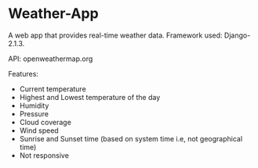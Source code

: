 # Weather-App
A web app that provides real-time weather data. Framework used: Django-2.1.3.

API: openweathermap.org

Features:
- Current temperature 
- Highest and Lowest temperature of the day
- Humidity
- Pressure
- Cloud coverage
- Wind speed
- Sunrise and Sunset time (based on system time i.e, not geographical time)
- Not responsive
